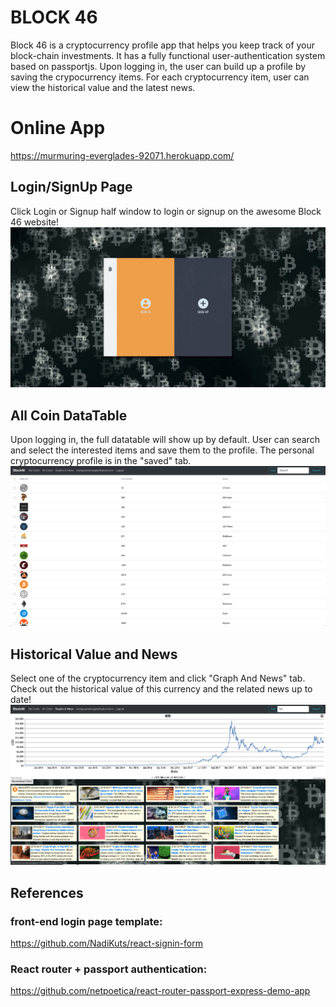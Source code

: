 # BLOCK 46
Block 46 is a cryptocurrency profile app that helps you keep track of your block-chain investments. It has a fully functional user-authentication system based on passportjs. Upon logging in, the user can build up a profile by saving the crypocurrency items. For each cryptocurrency item, user can view the historical value and the latest news.

# Online App
https://murmuring-everglades-92071.herokuapp.com/

## Login/SignUp Page
Click Login or Signup half window to login or signup on the awesome Block 46 website!
![LoginAndSignUp](https://github.com/JasonJPeng/Block46/blob/readme/loginPage.png)

## All Coin DataTable
Upon logging in, the full datatable will show up by default. User can search and select the interested items and save them to the profile. The personal cryptocurrency profile is in the "saved" tab.
![allCoinDataTable](https://github.com/JasonJPeng/Block46/blob/readme/allCoin.png)

## Historical Value and News
Select one of the cryptocurrency item and click "Graph And News" tab. Check out the historical value of this currency and the related news up to date!
![graphAndNews](https://github.com/JasonJPeng/Block46/blob/readme/graphNews.png)

## References
### front-end login page template:
https://github.com/NadiKuts/react-signin-form

### React router + passport authentication:
https://github.com/netpoetica/react-router-passport-express-demo-app









